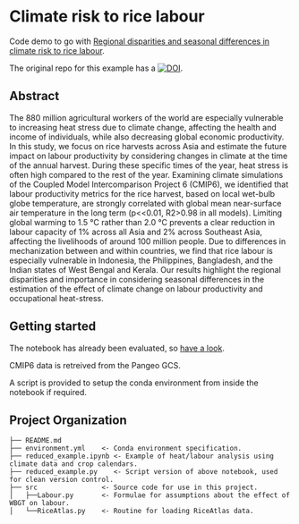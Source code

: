# Climate risk to rice labour
Code demo to go with [Regional disparities and seasonal differences in climate risk to rice labour](https://doi.org/10.31223/X5SW3N).

The original repo for this example has a [![DOI](https://zenodo.org/badge/DOI/10.5281/zenodo.4746392.svg)](https://doi.org/10.5281/zenodo.4746392).

## Abstract
The 880 million agricultural workers of the world are especially vulnerable to
increasing heat stress due to climate change, affecting the health and income
of individuals, while also decreasing global economic productivity. In this
study, we focus on rice harvests across Asia and estimate the future impact on
labour productivity by considering changes in climate at the time of the annual
harvest. During these specific times of the year, heat stress is often high
compared to the rest of the year. Examining climate simulations of the Coupled
Model Intercomparison Project 6 (CMIP6), we identified that labour productivity
metrics for the rice harvest, based on local wet-bulb globe temperature, are
strongly correlated with global mean near-surface air temperature in the long
term (p<<0.01, R2>0.98 in all models). Limiting global warming to 1.5 °C rather
than 2.0 °C prevents a clear reduction in labour capacity of 1% across all Asia
and 2% across Southeast Asia, affecting the livelihoods of around 100 million
people. Due to differences in mechanization between and within countries, we
find that rice labour is especially vulnerable in Indonesia, the Philippines,
Bangladesh, and the Indian states of West Bengal and Kerala. Our results
highlight the regional disparities and importance in considering seasonal
differences in the estimation of the effect of climate change on labour
productivity and occupational heat-stress.


## Getting started
The notebook has already been evaluated, so [have a look](reduced_example.ipynb).

CMIP6 data is retreived from the Pangeo GCS.

A script is provided to setup the conda environment from inside the notebook if required.


## Project Organization
```
├── README.md
├── environment.yml    <- Conda environment specification.
├── reduced_example.ipynb <- Example of heat/labour analysis using climate data and crop calendars.
├── reduced_example.py    <- Script version of above notebook, used for clean version control.
├── src                <- Source code for use in this project.
│   ├──Labour.py       <- Formulae for assumptions about the effect of WBGT on labour.
│   └──RiceAtlas.py    <- Routine for loading RiceAtlas data.
```

